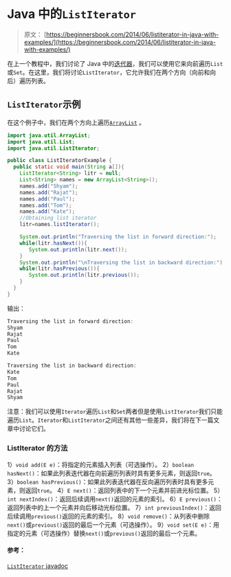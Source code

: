 # Java 中的`ListIterator`

> 原文： [https://beginnersbook.com/2014/06/listiterator-in-java-with-examples/](https://beginnersbook.com/2014/06/listiterator-in-java-with-examples/)

在上一个教程中，我们讨论了 Java 中的[迭代器](https://beginnersbook.com/2014/06/java-iterator-with-examples/)，我们可以使用它来向前遍历`List`或`Set`。在这里，我们将讨论`ListIterator`，它允许我们在两个方向（向前和向后）遍历列表。

## `ListIterator`示例

在这个例子中，我们在两个方向上遍历[`ArrayList`](https://beginnersbook.com/2013/12/java-arraylist/) 。

```java
import java.util.ArrayList;
import java.util.List;
import java.util.ListIterator;

public class ListIteratorExample {
  public static void main(String a[]){
    ListIterator<String> litr = null;
    List<String> names = new ArrayList<String>();
    names.add("Shyam");
    names.add("Rajat");
    names.add("Paul");
    names.add("Tom");
    names.add("Kate");
    //Obtaining list iterator
    litr=names.listIterator();

    System.out.println("Traversing the list in forward direction:");
    while(litr.hasNext()){
       System.out.println(litr.next());
    }
    System.out.println("\nTraversing the list in backward direction:");
    while(litr.hasPrevious()){
       System.out.println(litr.previous());
    }
  }
}
```

输出：

```java
Traversing the list in forward direction:
Shyam
Rajat
Paul
Tom
Kate

Traversing the list in backward direction:
Kate
Tom
Paul
Rajat
Shyam
```

注意：我们可以使用`Iterator`遍历`List`和`Set`两者但是使用`ListIterator`我们只能遍历`List`。`Iterator`和`ListIterator`之间还有其他一些差异，我们将在下一篇文章中讨论它们。

### ListIterator 的方法

1）`void add(E e)`：将指定的元素插入列表（可选操作）。
2）`boolean hasNext()`：如果此列表迭代器在向前遍历列表时具有更多元素，则返回`true`。
3）`boolean hasPrevious()`：如果此列表迭代器在反向遍历列表时具有更多元素，则返回`true`。
4）`E next()`：返回列表中的下一个元素并前进光标位置。
5）`int nextIndex()`：返回后续调用`next()`返回的元素的索引。
6）`E previous()`：返回列表中的上一个元素并向后移动光标位置。
7）`int previousIndex()`：返回后续调用`previous()`返回的元素的索引。
8）`void remove()`：从列表中删除`next()`或`previous()`返回的最后一个元素（可选操作）。
9）`void set(E e)`：用指定的元素（可选操作）替换`next()`或`previous()`返回的最后一个元素。

#### 参考：

[`ListIterator` javadoc](https://docs.oracle.com/javase/6/docs/api/java/util/ListIterator.html)